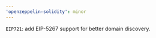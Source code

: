 ```yaml
---
'openzeppelin-solidity': minor
---
```


`EIP721`: add EIP-5267 support for better domain discovery.
